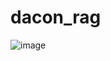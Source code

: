 # dacon_rag

![image](https://github.com/user-attachments/assets/a72ff7f8-fe19-4b97-9253-606eb1c519e7)
